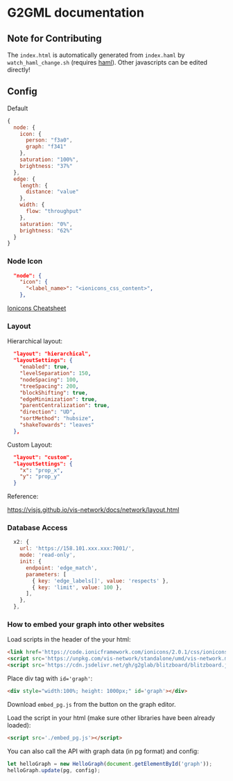 # G2GML documentation

## Note for Contributing

The `index.html` is automatically generated from `index.haml` by `watch_haml_change.sh` (requires [haml](https://github.com/haml/haml)).
Other javascripts can be edited directly!

## Config

Default

```js
{
  node: {
    icon: {
      person: "f3a0",
      graph: "f341"
    },
    saturation: "100%",
    brightness: "37%"
  },
  edge: {
    length: {
      distance: "value"
    },
    width: {
      flow: "throughput"
    },
    saturation: "0%",
    brightness: "62%"
  }
}
```

### Node Icon

```json
  "node": {
    "icon": {
      "<label_name>": "<ionicons_css_content>",
    },
```

[Ionicons Cheatsheet](https://ionic.io/ionicons/v2/cheatsheet.html)

### Layout

Hierarchical layout:

```json
  "layout": "hierarchical",
  "layoutSettings": {
    "enabled": true,
    "levelSeparation": 150,
    "nodeSpacing": 100,
    "treeSpacing": 200,
    "blockShifting": true,
    "edgeMinimization": true,
    "parentCentralization": true,
    "direction": "UD",
    "sortMethod": "hubsize",
    "shakeTowards": "leaves"
  },
```

Custom Layout:

```json
  "layout": "custom",
  "layoutSettings": {
    "x": "prop_x",
    "y": "prop_y"
  }
```

Reference:

https://visjs.github.io/vis-network/docs/network/layout.html

### Database Access

```js
  x2: {
    url: 'https://158.101.xxx.xxx:7001/',
    mode: 'read-only',
    init: {
      endpoint: 'edge_match',
      parameters: [
        { key: 'edge_labels[]', value: 'respects' },
        { key: 'limit', value: 100 },
      ],
    },
  },

```

### How to embed your graph into other websites

Load scripts in the header of the your html:  

```html
<link href='https://code.ionicframework.com/ionicons/2.0.1/css/ionicons.min.css' rel='stylesheet'>
<script src='https://unpkg.com/vis-network/standalone/umd/vis-network.min.js'></script>
<script src='https://cdn.jsdelivr.net/gh/g2glab/blitzboard/blitzboard.js'></script>
```

Place div tag with `id='graph'`:

```html
<div style="width:100%; height: 1000px;" id='graph'></div>
```

Download `embed_pg.js` from the button on the graph editor.

Load the script in your html (make sure other libraries have been already loaded):

```html
<script src='./embed_pg.js'></script>
```

You can also call the API with graph data (in pg format) and config:

```javascript
let helloGraph = new HelloGraph(document.getElementById('graph'));
helloGraph.update(pg, config);
```
